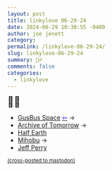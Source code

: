```yaml
---
layout: post
title: linkylove 06-29-24
date: 2024-06-29 10:30:55 -0400
author: joe jenett
category: 
permalink: /linkylove-06-29-24/
slug: linkylove-06-29-24
summary: 🏄‍♂️
comments: false
categories:
  - linkylove
---
```

<span style="font-size:1.6em;">🏄‍♂️</span>
<ul class="linkylove">
	<li><a title="Gus Becker" href="https://gusbus.space/">GusBus Space</a>  <a title="source" href="https://social.lol/@flamed"><span style="color:blue;">&#8678;</span></a> <span title="led to site shown below">&#8594;</span></li>
	<li><a title="Andrea “Clockwork” Barresi" href="https://clockwooork.github.io/">Archive of Tomorrow</a> <span title="led to site shown below">&#8594;</span></li>
	<li><a title="Aava" href="https://half-earth.neocities.org/">Half Earth</a></li>
	<li><a title="Michael Burkhardt" href="https://mihobu.lol/">Mihobu</a>  <span title="led to site shown below">&#8594;</span></li>
	<li><a title="Jeff Perry" href="https://jeffperry.micro.blog/">Jeff Perry</a></li>
</ul>
<a href="https://brid.gy/publish/mastodon"><small>(cross-posted to mastodon)</small></a>